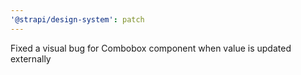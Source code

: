 ```yaml
---
'@strapi/design-system': patch
---
```


Fixed a visual bug for Combobox component when value is updated externally
